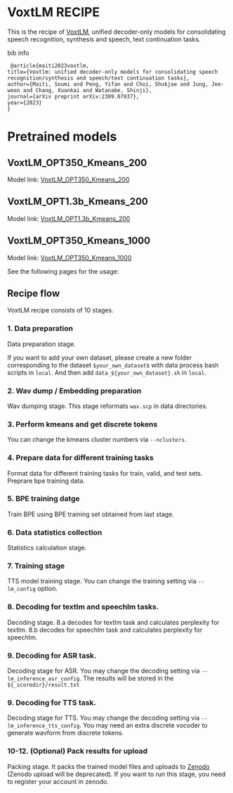 # VoxtLM RECIPE

This is the recipe of [VoxtLM](https://arxiv.org/pdf/2309.07937.pdf), unified decoder-only models for consolidating speech recognition, synthesis and speech, text continuation tasks.

   <summary>bib info</summary>

   ```
    @article{maiti2023voxtlm,
  title={Voxtlm: unified decoder-only models for consolidating speech recognition/synthesis and speech/text continuation tasks},
  author={Maiti, Soumi and Peng, Yifan and Choi, Shukjae and Jung, Jee-weon and Chang, Xuankai and Watanabe, Shinji},
  journal={arXiv preprint arXiv:2309.07937},
  year={2023}
}
   ```
   </details>


# Pretrained models
## VoxtLM_OPT350_Kmeans_200
Model link: [VoxtLM_OPT350_Kmeans_200](https://huggingface.co/soumi-maiti/voxtlm_k200/tree/main/exp/opt_350)

## VoxtLM_OPT1.3b_Kmeans_200
Model link: [VoxtLM_OPT1.3b_Kmeans_200](https://huggingface.co/soumi-maiti/voxtlm_k200/tree/main/exp/opt_1.3b)

## VoxtLM_OPT350_Kmeans_1000
Model link: [VoxtLM_OPT350_Kmeans_1000](https://huggingface.co/soumi-maiti/voxtlm-k1000)



See the following pages for the usage:



## Recipe flow

VoxtLM recipe consists of 10 stages.

### 1. Data preparation

Data preparation stage.

If you want to add your own dataset, please create a new folder corresponding to the dataset `$your_own_dataset$` with data process bash scripts in `local`. And then add `data_${your_own_dataset}.sh` in `local`.


### 2. Wav dump / Embedding preparation

Wav dumping stage.
This stage reformats `wav.scp` in data directories.

### 3. Perform kmeans and get discrete tokens

You can change the kmeans cluster numbers via `--nclusters`.

### 4. Prepare data for different training tasks

Format data for different training tasks for train, valid, and test sets.
Preprare bpe training data.

### 5. BPE training datge

Train BPE using BPE training set obtained from last stage.

### 6. Data statistics collection

Statistics calculation stage.

### 7. Training stage

TTS model training stage.
You can change the training setting via `--lm_config` option.

### 8. Decoding for textlm and speechlm tasks.

Decoding stage.
8.a decodes for textlm task and calculates perplexity for textlm.
8.b decodes for speechlm task and calculates perplexity for speechlm.

### 9. Decoding for ASR task.

Decoding stage for ASR.
You may change the decoding setting via `--lm_inference_asr_config`. The results will be stored in the `${_scoredir}/result.txt`

### 9. Decoding for TTS task.

Decoding stage for TTS.
You may change the decoding setting via `--lm_inference_tts_config`. You may need an extra discrete vocoder to generate wavform from discrete tokens.


### 10-12. (Optional) Pack results for upload

Packing stage.
It packs the trained model files and uploads to [Zenodo](https://zenodo.org/) (Zenodo upload will be deprecated).
If you want to run this stage, you need to register your account in zenodo.
